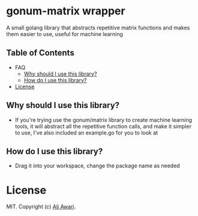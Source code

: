 # gonum-matrix wrapper
A small golang library that abstracts repetitive matrix functions and makes them easier to use, useful for machine learning

## Table of Contents
- FAQ 
    - [Why should I use this library?](#why-should-i-use-this-library)
    - [How do I use this library?](#how-do-i-use-this-library)
- [License](#license)

## Why should I use this library?
- If you're trying use the gonum/matrix library to create machine learning tools, it will abstract all the repetitive function calls, and make it simpler to use, I've also included an example.go for you to look at

## How do I use this library?
- Drag it into your workspace, change the package name as needed

# License

MIT. Copyright (c) [Ali Awari](https://github.com/solojungle).
